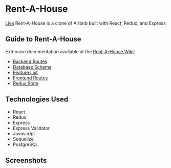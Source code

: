 # Rent-A-House

[Live](https://rent-a-house-57ir.onrender.com)
Rent-A-House is a clone of Airbnb built with React, Redux, and Express

## Guide to Rent-A-House

Extensive documentation available at the [Rent-A-House Wiki!](https://github.com/dav94sal/rentAHouse/wiki)

- [Backend Routes](https://github.com/dav94sal/rentAHouse/wiki/Backend-Routes)
- [Database Schema](https://github.com/dav94sal/rentAHouse/wiki/Database-Schema)
- [Feature List](https://github.com/dav94sal/rentAHouse/wiki/Feature-List)
- [Frontend Routes](https://github.com/dav94sal/rentAHouse/wiki/Frontend-Routes)
- [Redux State](https://github.com/dav94sal/rentAHouse/wiki/Redux-State)

## Technologies Used

- React
- Redux
- Express
- Express Validator
- Javascript
- Sequelize
- PostgreSQL

## Screenshots
